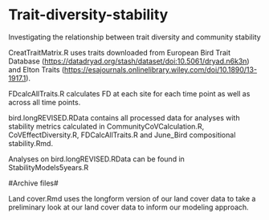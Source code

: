 # Trait-diversity-stability

Investigating the relationship between trait diversity and community stability


CreatTraitMatrix.R uses traits downloaded from European Bird Trait Database (https://datadryad.org/stash/dataset/doi:10.5061/dryad.n6k3n) and Elton Traits (https://esajournals.onlinelibrary.wiley.com/doi/10.1890/13-1917.1).

FDcalcAllTraits.R calculates FD at each site for each time point as well as across all time points.

bird.longREVISED.RData contains all processed data for analyses with stability metrics calculated in CommunityCoVCalculation.R, CoVEffectDiversity.R, FDCalcAllTraits.R and June_Bird compositional stability.Rmd.

Analyses on bird.longREVISED.RData can be found in StabilityModels5years.R

#Archive files#

Land cover.Rmd uses the longform version of our land cover data to take a preliminary look at our land cover data to inform our modeling approach.

